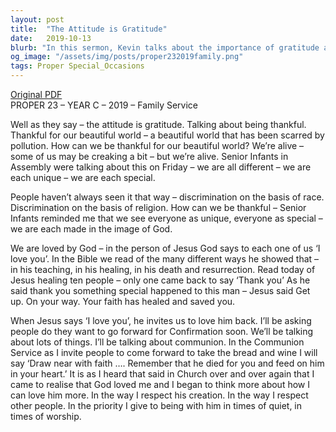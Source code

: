 ```yaml
---
layout: post
title:  "The Attitude is Gratitude"
date:   2019-10-13
blurb: "In this sermon, Kevin talks about the importance of gratitude and thankfulness. He discusses how we should be thankful for our world, despite its scars from pollution, and how we should appreciate our lives and uniqueness. He emphasizes the importance of seeing everyone as unique and special, as we are all made in the image of God. The sermon also touches on the theme of love and faith, and how these can lead to healing and salvation."
og_image: "/assets/img/posts/proper232019family.png"
tags: Proper Special_Occasions
---
```

[Original PDF](/assets/pdf/proper232019family.pdf)    
PROPER 23 – YEAR C – 2019 – Family Service

Well as they say – the attitude is gratitude. Talking about being thankful. Thankful for our beautiful world – a beautiful world that has been scarred by pollution. How can we be thankful for our beautiful world? We’re alive – some of us may be creaking a bit – but we’re alive. Senior Infants in Assembly were talking about this on Friday – we are all different – we are each unique – we are each special.

People haven’t always seen it that way – discrimination on the basis of race. Discrimination on the basis of religion. How can we be thankful – Senior Infants reminded me that we see everyone as unique, everyone as special – we are each made in the image of God.

We are loved by God – in the person of Jesus God says to each one of us ‘I love you’. In the Bible we read of the many different ways he showed that – in his teaching, in his healing, in his death and resurrection. Read today of Jesus healing ten people – only one came back to say ‘Thank you’ As he said thank you something special happened to this man – Jesus said Get up. On your way. Your faith has healed and saved you.

When Jesus says ‘I love you’, he invites us to love him back. I’ll be asking people do they want to go forward for Confirmation soon. We’ll be talking about lots of things. I’ll be talking about communion. In the Communion Service as I invite people to come forward to take the bread and wine I will say ‘Draw near with faith …. Remember that he died for you and feed on him in your heart.’ It is as I heard that said in Church over and over again that I came to realise that God loved me and I began to think more about how I can love him more. In the way I respect his creation. In the way I respect other people. In the priority I give to being with him in times of quiet, in times of worship.
